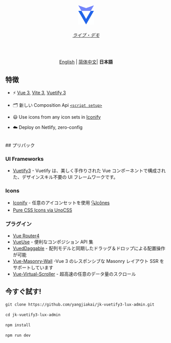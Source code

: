<p align='center'>
  <img src='/src/assets/logo.svg' alt='Vitesse - Opinionated Vite Starter Template' width='50'/>
</p>

<h6 align='center'>
<a href="https://shirabako.com/">ライブ・デモ</a>
</h6>

<br>

<p align='center'>
<a href="https://github.com/yangjiakai/jk-vuetify3-lux-admin/blob/main/README.md">English</a> | <a href="https://github.com/yangjiakai/jk-vuetify3-lux-admin/blob/main/README.zh-CN.md">简体中文</a>| <b >日本語</b>
</p>

## 特徴

- ⚡️ [Vue 3](https://github.com/vuejs/core), [Vite 3](https://github.com/vitejs/vite), [Vuetify 3](https://pnpm.io/)

- 🗂 新しい Composition Api [ `<script setup>` ](https://github.com/vuejs/rfcs/pull/227)

- 😃 Use icons from any icon sets in [Iconify](https://icon-sets.iconify.design/)

- ☁️ Deploy on Netlify, zero-config

<br>
## プリパック

### UI Frameworks

- [Vuetify3](https://next.vuetifyjs.com/en/) - Vuetify は、美しく手作りされた Vue コンポーネントで構成された、デザインスキル不要の UI フレームワークです。

### Icons

- [Iconify](https://iconify.design) - 任意のアイコンセットを使用 [🔍Icônes](https://icones.netlify.app/)
- [Pure CSS Icons via UnoCSS](https://github.com/antfu/unocss/tree/main/packages/preset-icons)

### プラグイン

- [Vue Router4](https://router.vuejs.org/)
- [VueUse](https://github.com/antfu/vueuse) - 便利なコンポジション API 集
- [VuedDaggable](https://github.com/SortableJS/Vue.Draggable) - 配列モデルと同期したドラッグ＆ドロップによる配置操作が可能
- [Vue-Masonry-Wall](https://github.com/DerYeger/yeger/tree/main/packages/vue-masonry-wall) -Vue 3 のレスポンシブな Masonry レイアウト SSR をサポートしています
- [Vue-Virtual-Scroller](https://github.com/Akryum/vue-virtual-scroller) - 超高速の任意のデータ量のスクロール

## 今すぐ試す!

```
git clone https://github.com/yangjiakai/jk-vuetify3-lux-admin.git

cd jk-vuetify3-lux-admin

npm install

npm run dev
```
